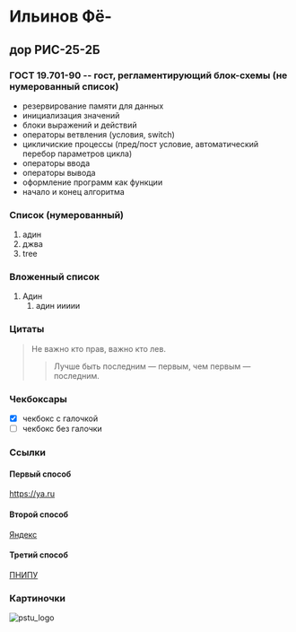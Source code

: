 # Ильинов Фё-
## дор РИС-25-2Б
### ГОСТ 19.701-90 -- гост, регламентирующий блок-схемы (не нумерованный список)
* резервирование памяти для данных
* инициализация значений
* блоки выражений и действий
* операторы ветвления (условия, switch)
* цикличиские процессы (пред/пост условие, автоматический перебор параметров цикла)
* операторы ввода
* операторы вывода
* оформление программ как функции
* начало и конец алгоритма


### Список (нумерованный)
1. адин
2. джва
3. tree

### Вложенный список
1. Адин
   1. адин иииии

### Цитаты 
> Не важно кто прав, важно кто лев.
>> Лучше быть последним — первым, чем первым — последним.

### Чекбоксары
- [x] чекбокс с галочкой
- [ ] чекбокс без галочки

### Ссылки
#### Первый способ
<https://ya.ru>
#### Второй способ
[Яндекс](https://ya.ru "Nebius")
#### Третий способ
[ПНИПУ][url_pstu]

[url_pstu]: http://pstu.ru/ "ПНИПУ"

### Картиночки
![pstu_logo](https://pstu.ru/files/2/file/adm/doc/2021/PNIPU_russkiyi.png_02.png "ПНИПУ РОДНЕНЬКИЙ")